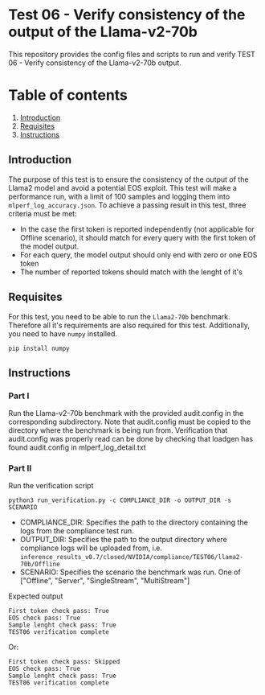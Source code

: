 # Test 06 - Verify consistency of the output of the Llama-v2-70b
This repository provides the config files and scripts to run and verify TEST 06 - Verify consistency of the Llama-v2-70b output.

# Table of contents
1. [Introduction](#introduction)
2. [Requisites](#Requisites)
2. [Instructions](#instructions)

## Introduction

The purpose of this test is to ensure the consistency of the output of the Llama2 model and avoid a potential EOS exploit. This test will make a performance run, with a limit of 100 samples and logging them into `mlperf_log_accuracy.json`. To achieve a passing result in this test, three criteria must be met:
- In the case the first token is reported independently (not applicable for Offline scenario), it should match for every query with the first token of the model output.
- For each query, the model output should only end with zero or one EOS token
- The number of reported tokens should match with the lenght of it's

## Requisites

For this test, you need to be able to run the `Llama2-70b` benchmark. Therefore all it's requirements are also required for this test. Additionally, you need to have `numpy` installed.
```
pip install numpy
```

## Instructions
### Part I
Run the Llama-v2-70b benchmark with the provided audit.config in the corresponding subdirectory. Note that audit.config must be copied to the directory where the benchmark is being run from. Verification that audit.config was properly read can be done by checking that loadgen has found audit.config in mlperf_log_detail.txt

### Part II
Run the verification script
```
python3 run_verification.py -c COMPLIANCE_DIR -o OUTPUT_DIR -s SCENARIO
```
- COMPLIANCE_DIR: Specifies the path to the directory containing the logs from the compliance test run. 
- OUTPUT_DIR: Specifies the path to the output directory where compliance logs will be uploaded from,   i.e. `inference_results_v0.7/closed/NVIDIA/compliance/TEST06/llama2-70b/Offline`
- SCENARIO: Specifies the scenario the benchmark was run. One of ["Offline", "Server", "SingleStream", "MultiStream"]

Expected output
```
First token check pass: True                
EOS check pass: True             
Sample lenght check pass: True  
TEST06 verification complete   
```

Or:

```
First token check pass: Skipped                
EOS check pass: True             
Sample lenght check pass: True  
TEST06 verification complete     
```
